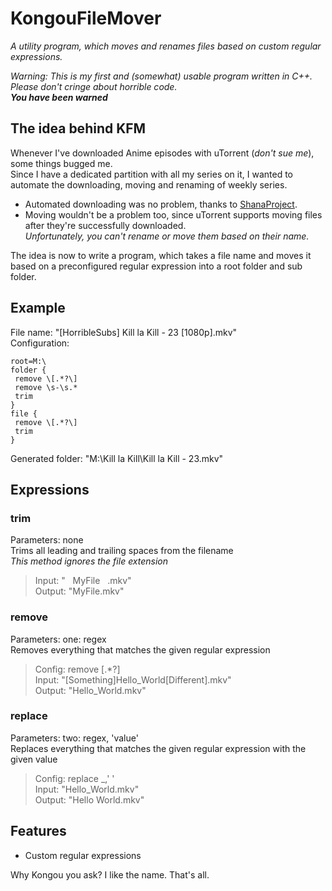 KongouFileMover
===============

*A utility program, which moves and renames files based on custom regular expressions.*

*Warning: This is my first and (somewhat) usable program written in C++. Please don't cringe about horrible code.*<br>
***You have been warned***

The idea behind KFM
-------------------
Whenever I've downloaded Anime episodes with uTorrent (*don't sue me*), some things bugged me.<br>
Since I have a dedicated partition with all my series on it, I wanted to automate the downloading, moving and renaming of weekly series.
- Automated downloading was no problem, thanks to [ShanaProject](http://www.shanaproject.com/ "ShanaProject").
- Moving wouldn't be a problem too, since uTorrent supports moving files after they're successfully downloaded.<br>
*Unfortunately, you can't rename or move them based on their name.*

The idea is now to write a program, which takes a file name and moves it based on a preconfigured regular expression into a root folder and sub folder.

Example
-------
File name: "[HorribleSubs] Kill la Kill - 23 [1080p].mkv"<br>
Configuration:<br>
```
root=M:\
folder {
 remove \[.*?\]
 remove \s-\s.*
 trim
}
file {
 remove \[.*?\]
 trim
}
```
Generated folder: "M:\Kill la Kill\Kill la Kill - 23.mkv"

Expressions
-----------
### trim
Parameters: none <br>
Trims all leading and trailing spaces from the filename <br>
*This method ignores the file extension* <br>
>Input: " &nbsp; MyFile &nbsp; .mkv" <br>
>Output: "MyFile.mkv" <br>

### remove
Parameters: one: regex <br>
Removes everything that matches the given regular expression <br>
>Config: remove \[.*?\] <br>
>Input: "[Something]Hello_World[Different].mkv" <br>
>Output: "Hello_World.mkv" <br>

### replace
Parameters: two: regex, 'value'<br>
Replaces everything that matches the given regular expression with the given value <br>
>Config: replace _,' ' <br>
>Input: "Hello_World.mkv" <br>
>Output: "Hello World.mkv" <br>

Features
--------
- Custom regular expressions

Why Kongou you ask? I like the name. That's all.
